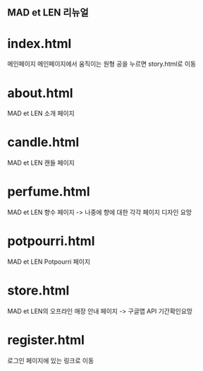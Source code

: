 ## MAD et LEN 리뉴얼
# index.html
메인페이지
메인페이지에서 움직이는 원형 공을 누르면 story.html로 이동
# about.html
MAD et LEN 소개 페이지
# candle.html
MAD et LEN 캔들 페이지
# perfume.html
MAD et LEN 향수 페이지 -> 나중에 향에 대한 각각 페이지 디자인 요망
# potpourri.html
MAD et LEN Potpourri 페이지
# store.html
MAD et LEN의 오프라인 매장 안내 페이지
-> 구글맵 API 기간확인요망
# register.html
로그인 페이지에 있는 링크로 이동
